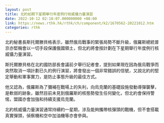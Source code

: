 ```yaml
---
layout: post
title: 北約如期下星期舉行年度例行核威懾力量演習
date: 2022-10-12 02:18:07.000000000 +08:00
link: https://news.rthk.hk/rthk/ch/component/k2/1670562-20221012.htm
categories: rthk
---
```


北約秘書長斯托爾滕貝格表示，雖然俄烏戰事的緊張局勢不斷升級，俄羅斯總統普京亦堅稱會以一切手段保護俄國領土，但北約將會按計劃在下星期舉行年度例行核威懾力量演習。

斯托爾滕貝格在北約國防部長會議前夕舉行記者會，提到如果現在因為俄烏戰爭而突然取消一項計劃已久的例行演習，將會發出一個非常錯誤的信號，又說北約的堅定舉動和軍事實力，是防止事態升級的最佳方式。

他又認為，俄羅斯為了彌補在戰場上的失利，向烏克蘭的基礎設施發動導彈襲擊，是軟弱的跡象，雖然目前未見到俄羅斯的核態勢發生任何變化，但北約會保持警惕，盟國亦會加強和持續支援烏克蘭。

北約核威懾力量演習通常持續約一星期，涉及能夠攜帶核彈頭的戰機，但不會搭載真實彈頭，偵察機和空中加油機等亦會參與。
